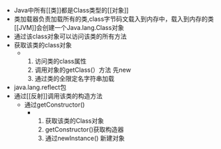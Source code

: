 - Java中所有[[类]]都是Class类型的[[对象]]
- 类加载器负责加载所有的类,class字节码文载入到内存中，载入到内存的类[[JVM]]会创建一个Java.lang.Class对象
- 通过该class对象可以访问该类的所有方法
- 获取该类的class对象
	- 1. 访问类的class属性
	  2. 调用对象的getClass(）方法
	  先new
	  3. 通过类的全限定名字符串加载
- java.lang.reflect包
- 通过[[反射]]调用该类的构造方法
	- 通过getConstructor()
		- 1. 获取该类的Class对象
		  2. getConstructor()获取构造器
		  3. 通过newInstance() 新建对象